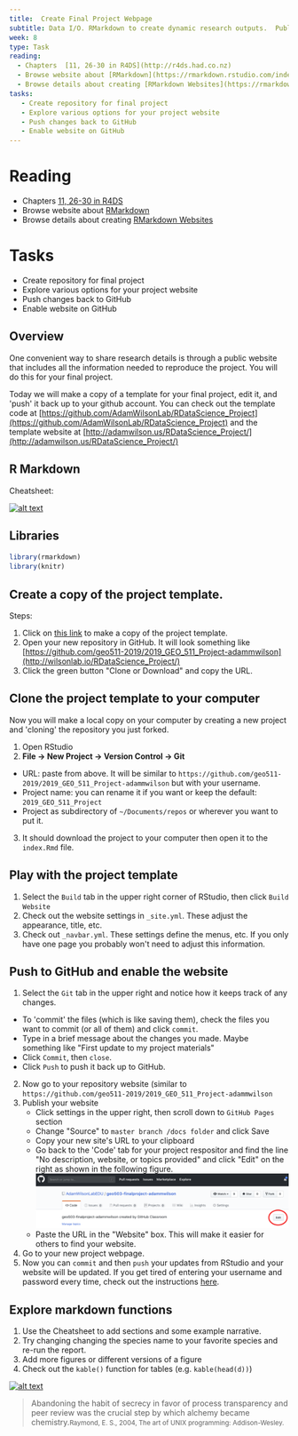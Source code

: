 ```yaml
---
title:  Create Final Project Webpage
subtitle: Data I/O. RMarkdown to create dynamic research outputs.  Publishing to github/word/html/etc
week: 8
type: Task
reading:
  - Chapters  [11, 26-30 in R4DS](http://r4ds.had.co.nz)
  - Browse website about [RMarkdown](https://rmarkdown.rstudio.com/index.html)
  - Browse details about creating [RMarkdown Websites](https://rmarkdown.rstudio.com/rmarkdown_websites.htm)
tasks:
   - Create repository for final project
   - Explore various options for your project website
   - Push changes back to GitHub
   - Enable website on GitHub
---
```




# Reading

- Chapters  [11, 26-30 in R4DS](http://r4ds.had.co.nz)
- Browse website about [RMarkdown](https://rmarkdown.rstudio.com/index.html)
- Browse details about creating [RMarkdown Websites](https://rmarkdown.rstudio.com/rmarkdown_websites.htm)

# Tasks

- Create repository for final project
- Explore various options for your project website
- Push changes back to GitHub
- Enable website on GitHub

## Overview
One convenient way to share research details is through a public website that includes all the information needed to reproduce the project.  You will do this for your final project.

Today we will make a copy of a template for your final project, edit it, and 'push' it back up to your github account.  You can check out the template code at [https://github.com/AdamWilsonLab/RDataScience_Project](https://github.com/AdamWilsonLab/RDataScience_Project) and the template website at [http://adamwilson.us/RDataScience_Project/](http://adamwilson.us/RDataScience_Project/)

## R Markdown

Cheatsheet:

<a href="http://www.rstudio.com/wp-content/uploads/2016/03/rmarkdown-cheatsheet-2.0.pdf"> <img src="https://d33wubrfki0l68.cloudfront.net/6c48bf42c4571dc3e47a30c4d46c9472ee3fa9b9/3b49b/lesson-images/cheatsheets-1-cheatsheet.png" alt="alt text" width="400"></a>

## Libraries


```r
library(rmarkdown)
library(knitr)
```

## Create a copy of the project template.

Steps:

1. Click on [this link](https://classroom.github.com/a/c_nqiAua) to make a copy of the project template.  
2. Open your new repository in GitHub.  It will look something like [https://github.com/geo511-2019/2019_GEO_511_Project-adammwilson](http://wilsonlab.io/RDataScience_Project/)
3. Click the green button "Clone or Download" and copy the URL.

## Clone the project template to your computer
Now you will make a local copy on your computer by creating a new project and 'cloning' the repository you just forked.
1. Open RStudio
2. **File -> New Project -> Version Control -> Git**
  * URL: paste from above.  It will be similar to  `https://github.com/geo511-2019/2019_GEO_511_Project-adammwilson` but with your username.
  * Project name: you can rename it if you want or keep the default: `2019_GEO_511_Project`
  * Project as subdirectory of `~/Documents/repos` or wherever you want to put it.
3.  It should download the project to your computer then open it to the `index.Rmd` file.

## Play with the project template

1. Select the `Build` tab in the upper right corner of RStudio, then click `Build Website`
2. Check out the website settings in `_site.yml`.  These adjust the appearance, title, etc.
3. Check out `_navbar.yml`.  These settings define the menus, etc.  If you only have one page you probably won't need to adjust this information.  

## Push to GitHub and enable the website
1. Select the `Git` tab in the upper right and notice how it keeps track of any changes.
  * To 'commit' the files (which is like saving them), check the files you want to commit (or all of them) and click `commit`.
  *  Type in a brief message about the changes you made.  Maybe something like "First update to my project materials"
  * Click `Commit`, then `close`.
  * Click `Push` to push it back up to GitHub.
2. Now go to your repository website (similar to `https://github.com/geo511-2019/2019_GEO_511_Project-adammwilson`
3. Publish your website
   * Click settings in the upper right, then scroll down to `GitHub Pages` section
   * Change "Source" to `master branch /docs folder` and click Save
   * Copy your new site's URL to your clipboard
   * Go back to the 'Code' tab for your project respositor and find the line "No description, website, or topics provided" and click "Edit" on the right as shown in the following figure.
   ![](assets/github_website.png)
   * Paste the URL in the "Website" box. This will make it easier for others to find your website.
4. Go to your new project webpage.
5.  Now you can `commit` and then `push` your updates from RStudio and your website will be updated.  If you get tired of entering your username and password every time, check out the instructions [here](GitSSHNotes.html).  

## Explore markdown functions

1. Use the Cheatsheet to add sections and some example narrative.  
2. Try changing changing the species name to your favorite species and re-run the report. 
3. Add more figures or different versions of a figure
4. Check out the `kable()` function for tables (e.g. `kable(head(d))`)

<a href="http://www.rstudio.com/wp-content/uploads/2016/03/rmarkdown-cheatsheet-2.0.pdf"> <img src="https://d33wubrfki0l68.cloudfront.net/6c48bf42c4571dc3e47a30c4d46c9472ee3fa9b9/3b49b/lesson-images/cheatsheets-1-cheatsheet.png" alt="alt text" width="400"></a>

> Abandoning the habit of secrecy in favor of process transparency and peer review was the crucial step by which alchemy became chemistry.<small>Raymond, E. S., 2004, The art of UNIX programming: Addison-Wesley.</small>

